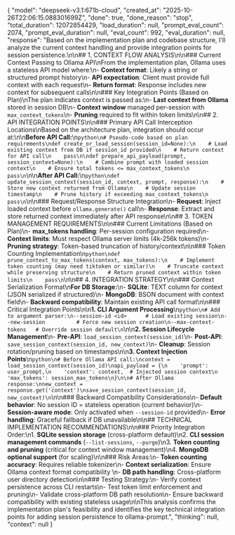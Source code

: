 {
  "model": "deepseek-v3.1:671b-cloud",
  "created_at": "2025-10-26T22:06:15.088301699Z",
  "done": true,
  "done_reason": "stop",
  "total_duration": 12072854429,
  "load_duration": null,
  "prompt_eval_count": 2074,
  "prompt_eval_duration": null,
  "eval_count": 992,
  "eval_duration": null,
  "response": "Based on the implementation plan and codebase structure, I'll analyze the current context handling and provide integration points for session persistence.\n\n## 1. CONTEXT FLOW ANALYSIS\n\n### Current Context Passing to Ollama API\nFrom the implementation plan, Ollama uses a stateless API model where:\n- **Context format**: Likely a string or structured prompt history\n- **API expectation**: Client must provide full context with each request\n- **Return format**: Response includes new context for subsequent calls\n\n### Key Integration Points (Based on Plan)\nThe plan indicates context is passed as:\n- **Last context from Ollama** stored in session DB\n- **Context window** managed per-session with `max_context_tokens`\n- **Pruning** required to fit within token limits\n\n## 2. API INTEGRATION POINTS\n\n### Primary API Call Interception Locations\nBased on the architecture plan, integration should occur at:\n\n**Before API Call:**\n```python\n# Pseudo-code based on plan requirements\ndef create_or_load_session(session_id=None):\n    # Load existing context from DB if session_id provided\n    # Return context for API call\n    pass\n\ndef prepare_api_payload(prompt, session_context=None):\n    # Combine prompt with loaded session context\n    # Ensure total tokens <= max_context_tokens\n    pass\n```\n\n**After API Call:**\n```python\ndef update_session_context(session_id, context, prompt, response):\n    # Store new context returned from Ollama\n    # Update session timestamp\n    # Prune history if exceeding max_context_tokens\n    pass\n```\n\n### Request/Response Structure Integration\n- **Request**: Inject loaded context before `ollama.generate()` call\n- **Response**: Extract and store returned context immediately after API response\n\n## 3. TOKEN MANAGEMENT REQUIREMENTS\n\n### Current Limitations (Based on Plan)\n- **max_tokens handling**: Per-session configuration required\n- **Context limits**: Must respect Ollama server limits (4k-256k tokens)\n- **Pruning strategy**: Token-based truncation of history/context\n\n### Token Counting Implementation\n```python\ndef prune_context_to_max_tokens(context, max_tokens):\n    # Implement token counting (may need tiktoken or similar)\n    # Truncate context while preserving structure\n    # Return pruned context within token limits\n    pass\n```\n\n## 4. INTEGRATION STRATEGY\n\n### Context Serialization Format\n**For DB Storage:**\n- **SQLite**: TEXT column for context (JSON serialized if structured)\n- **MongoDB**: BSON document with context field\n- **Backward compatibility**: Maintain existing API call format\n\n### Critical Integration Points\n\n**1. CLI Argument Processing**\n```python\n# Add to argument parser:\n--session-id <id>      # Load existing session\n--new-session          # Force new session creation\n--max-context-tokens   # Override session default\n```\n\n**2. Session Lifecycle Management**\n- **Pre-API**: `load_session_context(session_id)`\n- **Post-API**: `save_session_context(session_id, new_context)`\n- **Cleanup**: Session rotation/pruning based on timestamps\n\n**3. Context Injection Points**\n```python\n# Before Ollama API call:\ncontext = load_session_context(session_id)\napi_payload = {\n    'prompt': user_prompt,\n    'context': context,  # Injected session context\n    'max_tokens': session_max_tokens\n}\n\n# After Ollama response:\nnew_context = response.get('context')\nsave_session_context(session_id, new_context)\n```\n\n### Backward Compatibility Considerations\n- **Default behavior**: No session ID = stateless operation (current behavior)\n- **Session-aware mode**: Only activated when `--session-id` provided\n- **Error handling**: Graceful fallback if DB unavailable\n\n## TECHNICAL IMPLEMENTATION RECOMMENDATIONS\n\n### Priority Integration Order:\n1. **SQLite session storage** (cross-platform default)\n2. **CLI session management commands** (`--list-sessions`, `--purge`)\n3. **Token counting and pruning** (critical for context window management)\n4. **MongoDB optional support** (for scaling)\n\n### Risk Areas:\n- **Token counting accuracy**: Requires reliable tokenizer\n- **Context serialization**: Ensure Ollama context format compatibility  \n- **DB path handling**: Cross-platform user directory detection\n\n### Testing Strategy:\n- Verify context persistence across CLI restarts\n- Test token limit enforcement and pruning\n- Validate cross-platform DB path resolution\n- Ensure backward compatibility with existing stateless usage\n\nThis analysis confirms the implementation plan's feasibility and identifies the key technical integration points for adding session persistence to ollama-prompt.",
  "thinking": null,
  "context": null
}
